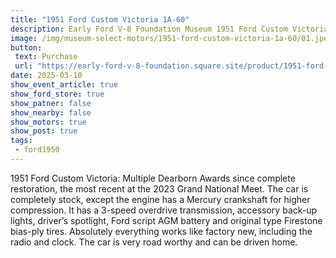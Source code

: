 ```yaml
---
title: "1951 Ford Custom Victoria 1A-60"
description: Early Ford V-8 Foundation Museum 1951 Ford Custom Victoria 1A-60
image: /img/museum-select-motors/1951-ford-custom-victoria-1a-60/01.jpeg
button: 
 text: Purchase
 url: "https://early-ford-v-8-foundation.square.site/product/1951-ford-custom-victoria-1a-60/314?cp=true&sa=false&sbp=false&q=false&category_id=20"
date: 2025-03-10
show_event_article: true
show_ford_store: true
show_patner: false
show_nearby: false
show_motors: true
show_post: true
tags: 
 - ford1950
---
```

1951 Ford Custom Victoria: Multiple Dearborn Awards since complete restoration, the most recent at the 2023 Grand National Meet. The car is completely stock, except the engine has a Mercury crankshaft for higher compression. It has a 3-speed overdrive transmission, accessory back-up lights, driver’s spotlight, Ford script AGM battery and original type Firestone bias-ply tires. Absolutely everything works like factory new, including the radio and clock. The car is very road worthy and can be driven home.